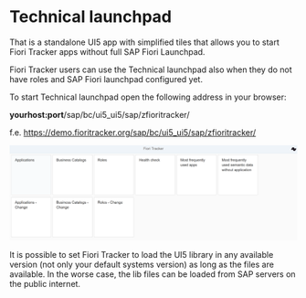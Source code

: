 # Technical launchpad

That is a standalone UI5 app with simplified tiles that allows you to start Fiori Tracker apps without full SAP Fiori Launchpad. 

Fiori Tracker users can use the Technical launchpad also when they do not have roles and SAP Fiori launchpad configured yet.

To start Technical launchpad open the following address in your browser:

**yourhost:port**/sap/bc/ui5_ui5/sap/zfioritracker/</br>

f.e. https://demo.fioritracker.org/sap/bc/ui5_ui5/sap/zfioritracker/

![](res/ft_standalone.png)

It is possible to set Fiori Tracker to load the UI5 library in any available version (not only your default systems version) as long as the files are available. In the worse case, the lib files can be loaded from SAP servers on the public internet.

